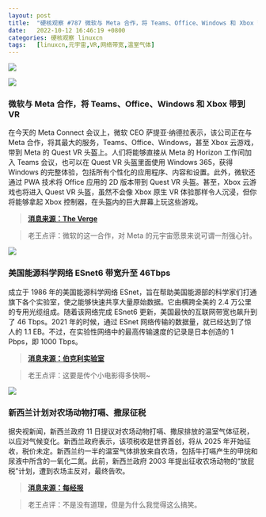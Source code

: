 ```yaml
---
layout: post
title:	"硬核观察 #787 微软与 Meta 合作，将 Teams、Office、Windows 和 Xbox 带到 VR"
date:	2022-10-12 16:46:19 +0800 
categories:	硬核观察 linuxcn 
tags:	[linuxcn,元宇宙,VR,网络带宽,温室气体]
---
```



![](/Asserts/Images//attachment/album/202210/12/164519ezzpk5733ralufsa.jpg)


![](/Asserts/Images//attachment/album/202210/12/164511jtrtogt1bpwhzf0c.jpg)


### 微软与 Meta 合作，将 Teams、Office、Windows 和 Xbox 带到 VR


在今天的 Meta Connect 会议上，微软 CEO 萨提亚·纳德拉表示，该公司正在与 Meta 合作，将其最大的服务，Teams、Office、Windows，甚至 Xbox 云游戏，带到 Meta 的 Quest VR 头盔上。人们将能够直接从 Meta 的 Horizon 工作间加入 Teams 会议，也可以在 Quest VR 头盔里面使用 Windows 365，获得 Windows 的完整体验，包括所有个性化的应用程序、内容和设置。此外，微软还通过 PWA 技术将 Office 应用的 2D 版本带到 Quest VR 头盔。甚至，Xbox 云游戏也将进入 Quest VR 头盔，虽然不会像 Xbox 原生 VR 体验那样令人沉浸，但你将能够拿起 Xbox 控制器，在头盔内的巨大屏幕上玩这些游戏。



> 
> **[消息来源：The Verge](https://www.theverge.com/2022/10/11/23397251/meta-microsoft-partnership-quest-teams-office-windows-features-vr)**
> 
> 
> 



> 
> 老王点评：微软的这一合作，对 Meta 的元宇宙愿景来说可谓一剂强心针。
> 
> 
> 


![](/Asserts/Images//attachment/album/202210/12/164531d15z9dz2qfff39uf.jpg)


### 美国能源科学网络 ESnet6 带宽升至 46Tbps


成立于 1986 年的美国能源科学网络 ESnet，旨在帮助美国能源部的科学家们打通旗下各个实验室，使之能够快速共享大量原始数据。它由横跨全美的 2.4 万公里的专用光缆组成。随着该网络完成 ESnet6 更新，美国最快的互联网带宽也飙升到了 46 Tbps。2021 年的时候，通过 ESnet 网络传输的数据量，就已经达到了惊人的 1.1 EB。不过，在实验性网络中的最高传输速度的记录是日本创造的 1 Pbps，即 1000 Tbps。



> 
> **[消息来源：伯克利实验室](https://newscenter.lbl.gov/2022/10/11/esnet-launches-next-generation-network/)**
> 
> 
> 



> 
> 老王点评：这要是传个小电影得多快啊~
> 
> 
> 


![](/Asserts/Images//attachment/album/202210/12/164544yuug0c2rga5g5ou8.jpg)


### 新西兰计划对农场动物打嗝、撒尿征税


据央视新闻，新西兰政府 11 日提议对农场动物打嗝、撒尿排放的温室气体征税，以应对气候变化。新西兰政府表示，该项税收是世界首创，将从 2025 年开始征收，税价未定。新西兰约一半的温室气体排放来自农场，包括牛打嗝产生的甲烷和尿液中所含的一氧化二氮。此前，新西兰政府 2003 年提出征收农场动物的“放屁税”计划，遭到农场主反对，最终告吹。



> 
> **[消息来源：每经报](http://www.nbd.com.cn/articles/2022-10-11/2495245.html)**
> 
> 
> 



> 
> 老王点评：不是没有道理，但是为什么我觉得这么搞笑。
> 
> 
>
